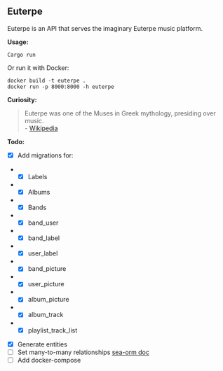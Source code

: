 ## Euterpe

Euterpe is an API that serves the imaginary Euterpe music platform.

**Usage:**

```
Cargo run
```

Or run it with Docker:

```
docker build -t euterpe .
docker run -p 8000:8000 -h euterpe
```

**Curiosity:**

> Euterpe was one of the Muses in Greek mythology, presiding over music.</br> - [Wikipedia](https://en.wikipedia.org/wiki/Euterpe)

**Todo:** </br>

- [x] Add migrations for:
- - [x] Labels
- - [x] Albums
- - [x] Bands
- - [x] band_user
- - [x] band_label
- - [x] user_label
- - [x] band_picture
- - [x] user_picture
- - [x] album_picture
- - [x] album_track
- - [x] playlist_track_list
        <br>

- [x] Generate entities
- [ ] Set many-to-many relationships [sea-orm doc](https://www.sea-ql.org/SeaORM/docs/relation/many-to-many/)
- [ ] Add docker-compose
